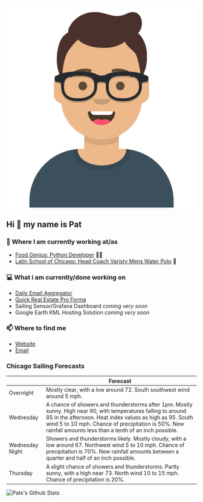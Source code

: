 [![Social banner for p-j-falconer](https://raw.githubusercontent.com/P-J-FALCONER/P-J-FALCONER/master/assets/avataaars.svg)](https://patfalconer.com/)
## Hi :wave: my name is Pat

### 💼 Where I am currently working at/as
- [Food Genius: Python Developer](https://getfoodgenius.com/) 🍔🐍
- [Latin School of Chicago: Head Coach Varisty Mens Water Polo](https://www.latinschool.org/) 🤽


### 💻 What i am currently/done working on
 - [Daily Email Aggregator](https://github.com/P-J-FALCONER/dott_daily_mail)
 - [Quick Real Estate Pro Forma](https://github.com/P-J-FALCONER/henry)
 - Sailing Sensor/Grafana Dashboard *coming very soon*
 - Google Earth KML Hosting Solution *coming very soon*

### 📫 Where to find me
 - [Website](https://patfalconer.com/)
 - [Email](mailto:patrick.j.falconer@gmail.com)


### Chicago Sailing Forecasts
|   | Forecast  |
|---|---|
| Overnight | Mostly clear, with a low around 72. South southwest wind around 5 mph. |
| Wednesday | A chance of showers and thunderstorms after 1pm. Mostly sunny. High near 90, with temperatures falling to around 85 in the afternoon. Heat index values as high as 95. South wind 5 to 10 mph. Chance of precipitation is 50%. New rainfall amounts less than a tenth of an inch possible. |
| Wednesday Night | Showers and thunderstorms likely. Mostly cloudy, with a low around 67. Northwest wind 5 to 10 mph. Chance of precipitation is 70%. New rainfall amounts between a quarter and half of an inch possible. |
| Thursday | A slight chance of showers and thunderstorms. Partly sunny, with a high near 73. North wind 10 to 15 mph. Chance of precipitation is 20%. |

![Pats's Github Stats](https://github-readme-stats.vercel.app/api?username=p-j-falconer&show_icons=true&theme=radical)
